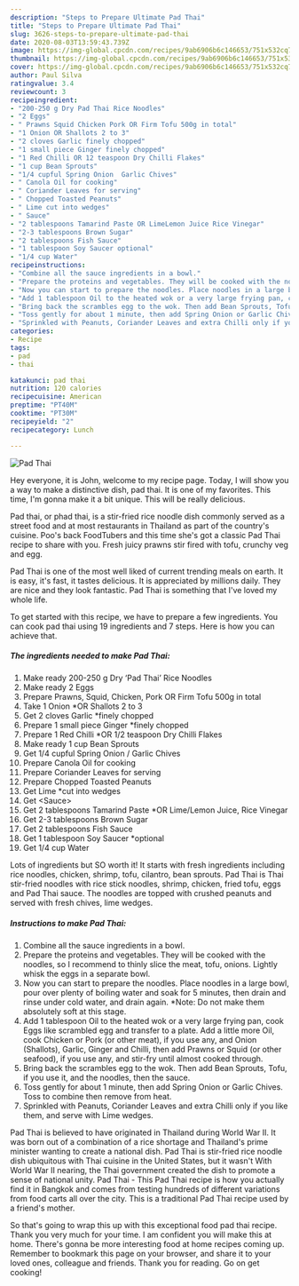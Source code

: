 ```yaml
---
description: "Steps to Prepare Ultimate Pad Thai"
title: "Steps to Prepare Ultimate Pad Thai"
slug: 3626-steps-to-prepare-ultimate-pad-thai
date: 2020-08-03T13:59:43.739Z
image: https://img-global.cpcdn.com/recipes/9ab6906b6c146653/751x532cq70/pad-thai-recipe-main-photo.jpg
thumbnail: https://img-global.cpcdn.com/recipes/9ab6906b6c146653/751x532cq70/pad-thai-recipe-main-photo.jpg
cover: https://img-global.cpcdn.com/recipes/9ab6906b6c146653/751x532cq70/pad-thai-recipe-main-photo.jpg
author: Paul Silva
ratingvalue: 3.4
reviewcount: 3
recipeingredient:
- "200-250 g Dry Pad Thai Rice Noodles"
- "2 Eggs"
- " Prawns Squid Chicken Pork OR Firm Tofu 500g in total"
- "1 Onion OR Shallots 2 to 3"
- "2 cloves Garlic finely chopped"
- "1 small piece Ginger finely chopped"
- "1 Red Chilli OR 12 teaspoon Dry Chilli Flakes"
- "1 cup Bean Sprouts"
- "1/4 cupful Spring Onion  Garlic Chives"
- " Canola Oil for cooking"
- " Coriander Leaves for serving"
- " Chopped Toasted Peanuts"
- " Lime cut into wedges"
- " Sauce"
- "2 tablespoons Tamarind Paste OR LimeLemon Juice Rice Vinegar"
- "2-3 tablespoons Brown Sugar"
- "2 tablespoons Fish Sauce"
- "1 tablespoon Soy Saucer optional"
- "1/4 cup Water"
recipeinstructions:
- "Combine all the sauce ingredients in a bowl."
- "Prepare the proteins and vegetables. They will be cooked with the noodles, so I recommend to thinly slice the meat, tofu, onions. Lightly whisk the eggs in a separate bowl."
- "Now you can start to prepare the noodles. Place noodles in a large bowl, pour over plenty of boiling water and soak for 5 minutes, then drain and rinse under cold water, and drain again. *Note: Do not make them absolutely soft at this stage."
- "Add 1 tablespoon Oil to the heated wok or a very large frying pan, cook Eggs like scrambled egg and transfer to a plate. Add a little more Oil, cook Chicken or Pork (or other meat), if you use any, and Onion (Shallots), Garlic, Ginger and Chilli, then add Prawns or Squid (or other seafood), if you use any, and stir-fry until almost cooked through."
- "Bring back the scrambles egg to the wok. Then add Bean Sprouts, Tofu, if you use it, and the noodles, then the sauce."
- "Toss gently for about 1 minute, then add Spring Onion or Garlic Chives. Toss to combine then remove from heat."
- "Sprinkled with Peanuts, Coriander Leaves and extra Chilli only if you like them, and serve with Lime wedges."
categories:
- Recipe
tags:
- pad
- thai

katakunci: pad thai 
nutrition: 120 calories
recipecuisine: American
preptime: "PT40M"
cooktime: "PT30M"
recipeyield: "2"
recipecategory: Lunch

---
```



![Pad Thai](https://img-global.cpcdn.com/recipes/9ab6906b6c146653/751x532cq70/pad-thai-recipe-main-photo.jpg)

Hey everyone, it is John, welcome to my recipe page. Today, I will show you a way to make a distinctive dish, pad thai. It is one of my favorites. This time, I'm gonna make it a bit unique. This will be really delicious.

Pad thai, or phad thai, is a stir-fried rice noodle dish commonly served as a street food and at most restaurants in Thailand as part of the country&#39;s cuisine. Poo&#39;s back FoodTubers and this time she&#39;s got a classic Pad Thai recipe to share with you. Fresh juicy prawns stir fired with tofu, crunchy veg and egg.

Pad Thai is one of the most well liked of current trending meals on earth. It is easy, it's fast, it tastes delicious. It is appreciated by millions daily. They are nice and they look fantastic. Pad Thai is something that I've loved my whole life.


To get started with this recipe, we have to prepare a few ingredients. You can cook pad thai using 19 ingredients and 7 steps. Here is how you can achieve that.

<!--inarticleads1-->

##### The ingredients needed to make Pad Thai:

1. Make ready 200-250 g Dry ‘Pad Thai’ Rice Noodles
1. Make ready 2 Eggs
1. Prepare  Prawns, Squid, Chicken, Pork OR Firm Tofu 500g in total
1. Take 1 Onion *OR Shallots 2 to 3
1. Get 2 cloves Garlic *finely chopped
1. Prepare 1 small piece Ginger *finely chopped
1. Prepare 1 Red Chilli *OR 1/2 teaspoon Dry Chilli Flakes
1. Make ready 1 cup Bean Sprouts
1. Get 1/4 cupful Spring Onion / Garlic Chives
1. Prepare  Canola Oil for cooking
1. Prepare  Coriander Leaves for serving
1. Prepare  Chopped Toasted Peanuts
1. Get  Lime *cut into wedges
1. Get  &lt;Sauce&gt;
1. Get 2 tablespoons Tamarind Paste *OR Lime/Lemon Juice, Rice Vinegar
1. Get 2-3 tablespoons Brown Sugar
1. Get 2 tablespoons Fish Sauce
1. Get 1 tablespoon Soy Saucer *optional
1. Get 1/4 cup Water


Lots of ingredients but SO worth it! It starts with fresh ingredients including rice noodles, chicken, shrimp, tofu, cilantro, bean sprouts. Pad Thai is Thai stir-fried noodles with rice stick noodles, shrimp, chicken, fried tofu, eggs and Pad Thai sauce. The noodles are topped with crushed peanuts and served with fresh chives, lime wedges. 

<!--inarticleads2-->

##### Instructions to make Pad Thai:

1. Combine all the sauce ingredients in a bowl.
1. Prepare the proteins and vegetables. They will be cooked with the noodles, so I recommend to thinly slice the meat, tofu, onions. Lightly whisk the eggs in a separate bowl.
1. Now you can start to prepare the noodles. Place noodles in a large bowl, pour over plenty of boiling water and soak for 5 minutes, then drain and rinse under cold water, and drain again. *Note: Do not make them absolutely soft at this stage.
1. Add 1 tablespoon Oil to the heated wok or a very large frying pan, cook Eggs like scrambled egg and transfer to a plate. Add a little more Oil, cook Chicken or Pork (or other meat), if you use any, and Onion (Shallots), Garlic, Ginger and Chilli, then add Prawns or Squid (or other seafood), if you use any, and stir-fry until almost cooked through.
1. Bring back the scrambles egg to the wok. Then add Bean Sprouts, Tofu, if you use it, and the noodles, then the sauce.
1. Toss gently for about 1 minute, then add Spring Onion or Garlic Chives. Toss to combine then remove from heat.
1. Sprinkled with Peanuts, Coriander Leaves and extra Chilli only if you like them, and serve with Lime wedges.


Pad Thai is believed to have originated in Thailand during World War II. It was born out of a combination of a rice shortage and Thailand&#39;s prime minister wanting to create a national dish. Pad Thai is stir-fried rice noodle dish ubiquitous with Thai cuisine in the United States, but it wasn&#39;t With World War II nearing, the Thai government created the dish to promote a sense of national unity. Pad Thai - This Pad Thai recipe is how you actually find it in Bangkok and comes from testing hundreds of different variations from food carts all over the city. This is a traditional Pad Thai recipe used by a friend&#39;s mother. 

So that's going to wrap this up with this exceptional food pad thai recipe. Thank you very much for your time. I am confident you will make this at home. There's gonna be more interesting food at home recipes coming up. Remember to bookmark this page on your browser, and share it to your loved ones, colleague and friends. Thank you for reading. Go on get cooking!
